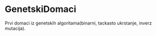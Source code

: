 # GenetskiDomaci
Prvi domaci iz genetskih algoritama(binarni, tackasto ukrstanje, inverz mutacija).
